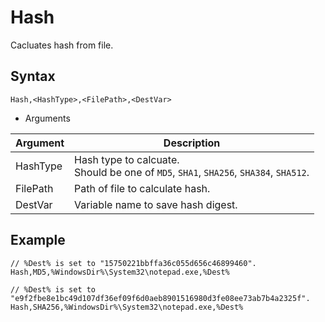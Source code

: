 # Hash

Cacluates hash from file.

## Syntax

```pebakery
Hash,<HashType>,<FilePath>,<DestVar>
```

- Arguments

| Argument | Description |
| --- | --- |
| HashType | Hash type to calcuate.<br>Should be one of `MD5`, `SHA1`, `SHA256`, `SHA384`, `SHA512`.
| FilePath | Path of file to calculate hash. |
| DestVar | Variable name to save hash digest. |

## Example

```pebakery
// %Dest% is set to "15750221bbffa36c055d656c46899460".
Hash,MD5,%WindowsDir%\System32\notepad.exe,%Dest%
```

```pebakery
// %Dest% is set to "e9f2fbe8e1bc49d107df36ef09f6d0aeb8901516980d3fe08ee73ab7b4a2325f".
Hash,SHA256,%WindowsDir%\System32\notepad.exe,%Dest%
```
